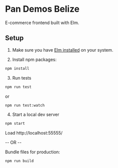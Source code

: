 # Pan Demos Belize
E-commerce frontend built with Elm.

## Setup
1. Make sure you have [Elm installed](https://guide.elm-lang.org/install.html) on your system.

2. Install npm packages:

  ```bash
  npm install
  ```

3. Run tests

  ```bash
  npm run test
  ```

  or

  ```bash
  npm run test:watch
  ```

4. Start a local dev server

  ```bash
  npm start
  ```
  Load http://localhost:55555/

  -- OR --

  Bundle files for production:
  ```bash
  npm run build
  ```
